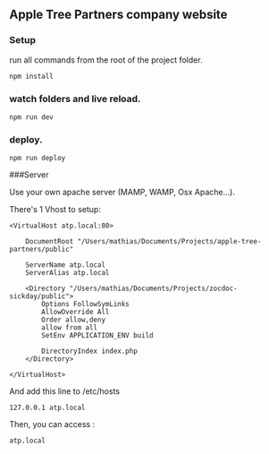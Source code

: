 ## Apple Tree Partners company website

### Setup

run all commands from the root of the project folder.
```
npm install
```

### watch folders and live reload.
```
npm run dev
```

### deploy.
```
npm run deploy
```

###Server

Use your own apache server (MAMP, WAMP, Osx Apache...).

There's 1 Vhost to setup:

```
<VirtualHost atp.local:80>

    DocumentRoot "/Users/mathias/Documents/Projects/apple-tree-partners/public"
    
    ServerName atp.local
    ServerAlias atp.local

    <Directory "/Users/mathias/Documents/Projects/zocdoc-sickday/public">
        Options FollowSymLinks
        AllowOverride All
        Order allow,deny
        allow from all
        SetEnv APPLICATION_ENV build

        DirectoryIndex index.php
    </Directory>
  
</VirtualHost>
```

And add this line to /etc/hosts

```
127.0.0.1 atp.local
```

Then, you can access :

```
atp.local
```
